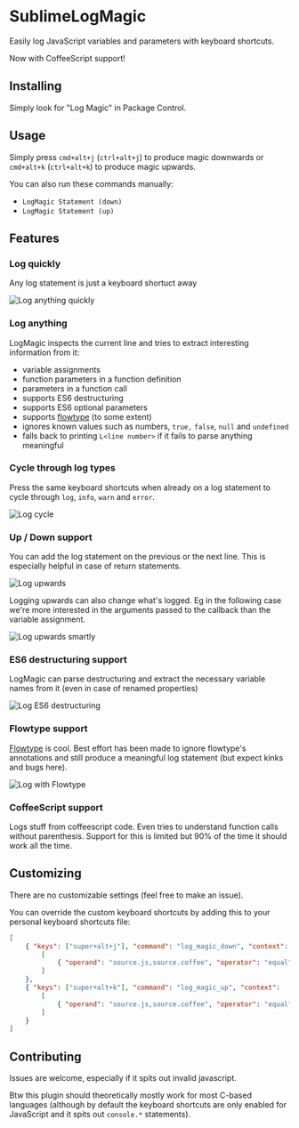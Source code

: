 # SublimeLogMagic

Easily log JavaScript variables and parameters with keyboard shortcuts.


Now with CoffeeScript support!


## Installing

Simply look for "Log Magic" in Package Control.

## Usage

Simply press `cmd+alt+j` (`ctrl+alt+j`) to produce magic downwards or `cmd+alt+k` (`ctrl+alt+k`) to produce magic upwards.

You can also run these commands manually:
- `LogMagic Statement (down)`
- `LogMagic Statement (up)`

## Features

### Log quickly

Any log statement is just a keyboard shortuct away

![Log anything quickly](https://raw.githubusercontent.com/syko/SublimeLogMagic/master/images/log-anything.gif "Log anything quickly")

### Log anything

LogMagic inspects the current line and tries to extract interesting information from it:
- variable assignments
- function parameters in a function definition
- parameters in a function call
- supports ES6 destructuring
- supports ES6 optional parameters
- supports [flowtype](http://flowtype.org) (to some extent)
- ignores known values such as numbers, `true,` `false`, `null` and `undefined`
- falls back to printing `L<line number>` if it fails to parse anything meaningful

### Cycle through log types

Press the same keyboard shortcuts when already on a log statement to cycle through `log`,
`info`, `warn` and `error`.

![Log cycle](https://raw.githubusercontent.com/syko/SublimeLogMagic/master/images/log-cycle.gif "Cycling through log levels is a breeze")

### Up / Down support

You can add the log statement on the previous or the next line. This is especially helpful in case of return
statements.

![Log upwards](https://raw.githubusercontent.com/syko/SublimeLogMagic/master/images/log-up.gif "Log upwards!")

Logging upwards can also change what's logged. Eg in the following case we're more interested in the
arguments passed to the callback than the variable assignment.

![Log upwards smartly](https://raw.githubusercontent.com/syko/SublimeLogMagic/master/images/log-up-change.gif "Logging upwards changes everything!")

### ES6 destructuring support

LogMagic can parse destructuring and extract the necessary variable names from it (even
in case of renamed properties)

![Log ES6 destructuring](https://raw.githubusercontent.com/syko/SublimeLogMagic/master/images/log-destruct.gif "Supports ES6 Destructuring parameters")

### Flowtype support

[Flowtype](http://flowtype.org) is cool. Best effort has been made to ignore flowtype's annotations and still produce a meaningful
log statement (but expect kinks and bugs here).

![Log with Flowtype](https://raw.githubusercontent.com/syko/SublimeLogMagic/master/images/log-flowtype.gif "Supports some flowtype")


### CoffeeScript support

Logs stuff from coffeescript code. Even tries to understand function calls without parenthesis. Support for this is limited
but 90% of the time it should work all the time.

## Customizing

There are no customizable settings (feel free to make an issue).

You can override the custom keyboard shortcuts by adding this to your personal keyboard shortcuts file:

```json
[
    { "keys": ["super+alt+j"], "command": "log_magic_down", "context":
        [
            { "operand": "source.js,source.coffee", "operator": "equal", "match_all": true, "key": "selector" },
        ]
    },
    { "keys": ["super+alt+k"], "command": "log_magic_up", "context":
        [
            { "operand": "source.js,source.coffee", "operator": "equal", "match_all": true, "key": "selector" },
        ]
    }
]
```

## Contributing

Issues are welcome, especially if it spits out invalid javascript.

Btw this plugin should theoretically mostly work for most C-based languages (although by default
the keyboard shortcuts are only enabled for JavaScript and it spits out `console.*` statements).
